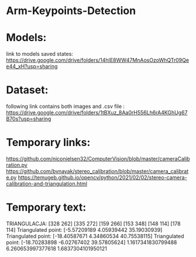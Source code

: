 # Arm-Keypoints-Detection
# Models:
link to models saved states:<br>
https://drive.google.com/drive/folders/14hIE8WW47MnAosOzoWhQTr09Qee44_xH?usp=sharing
# Dataset:
following link contains both images and .csv file :<br>
https://drive.google.com/drive/folders/1tBXuz_8Aa0rH556Lh6rA4KGhUg67B70s?usp=sharing
# Temporary links:
https://github.com/niconielsen32/ComputerVision/blob/master/cameraCalibration.py
https://github.com/bvnayak/stereo_calibration/blob/master/camera_calibrate.py
https://temugeb.github.io/opencv/python/2021/02/02/stereo-camera-calibration-and-triangulation.html
# Temporary text:
TRIANGULACJA: 
[328 262]
[335 272]
[159 266]
[153 348]
[148 114]
[178 114]
Triangulated point: 
[-5.57209189  4.05939442 35.19030939]
Triangulated point: 
[-18.40587671   4.34860534  40.75538115]
Triangulated point: 
[-18.70283898  -6.02767402  39.57805624]
1.1617341830799488
6.260653997377618
1.6837304101950121
